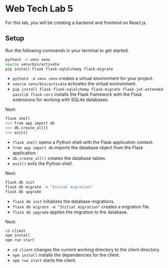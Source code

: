 # Web Tech Lab 5

For this lab, you will be creating a backend and frontend on React.js.

## Setup

Run the following commands in your terminal to get started:

```bash
python3 -m venv venv
source venv/bin/activate
pip install Flask flask-sqlalchemy flask-migrate
```

- `python3 -m venv venv` creates a virtual environment for your project.
- `source venv/bin/activate` activates the virtual environment.
- `pip install Flask flask-sqlalchemy flask-migrate flask-jwt-extended passlib flask-cors` installs the Flask framework with the Flask extensions for working with SQLite databases.

Next:

```bash
flask shell
>>> from app import db
>>> db.create_all()
>>> exit()
```

- `flask shell` opens a Python shell with the Flask application context.
- `from app import db` imports the database object from the Flask application.
- `db.create_all()` creates the database tables.
- `exit()` exits the Python shell.

Next:

```bash
flask db init
flask db migrate -m "Initial migration"
flask db upgrade
```

- `flask db init` initializes the database migrations.
- `flask db migrate -m "Initial migration"` creates a migration file.
- `flask db upgrade` applies the migration to the database.


Next:

```bash
cd client
npm install
npm run start
```

- `cd client` changes the current working directory to the client directory.
- `npm install` installs the dependencies for the client.
- `npm run start` starts the client.
